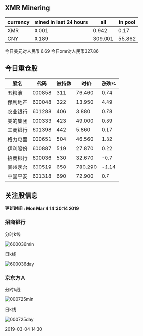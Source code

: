 ## XMR Minering

|currency|mined in last 24 hours|all|in pool|
|---|---|---|---|
|XMR|0.001|0.942|0.17|
|CNY|0.189|309.001|55.862|

今日美元对人民币 6.69	今日xmr对人民币327.86


## 今日重仓股 

|股名|代码|被持数|时价|涨跌%|
|---|---|---|---|---|
|五粮液|000858|311|76.460|0.74|
|保利地产|600048|322|13.950|4.49|
|农业银行|601288|406|3.880|0.78|
|美的集团|000333|423|49.000|0.89|
|工商银行|601398|442|5.860|0.17|
|格力电器|000651|504|46.560|1.82|
|伊利股份|600887|519|27.870|0.22|
|招商银行|600036|530|32.670|-0.7|
|贵州茅台|600519|658|780.290|-1.14|
|中国平安|601318|690|72.900|0.7|

## 关注股信息
**更新时间 : Mon Mar  4 14:30:14 2019**
### 招商银行 
分时k线

![600036min](http://image.sinajs.cn/newchart/min/n/sh600036.gif)

日k线

![600036day](http://image.sinajs.cn/newchart/daily/n/sh600036.gif)

### 京东方Ａ 
分时k线

![000725min](http://image.sinajs.cn/newchart/min/n/sz000725.gif)

日k线

![000725day](http://image.sinajs.cn/newchart/daily/n/sz000725.gif)

2019-03-04 14:30